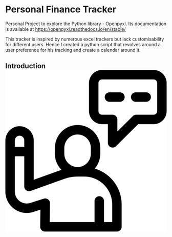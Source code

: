 # Personal Finance Tracker
Personal Project to explore the Python library - Openpyxl. Its documentation is available at https://openpyxl.readthedocs.io/en/stable/

This tracker is inspired by numerous excel trackers but lack customisability for different users. Hence I created a python script that revolves around a user preference for his tracking and create a calendar around it.


## Introduction[![](./README_docs/IntroIcon.png)](#introduction)
